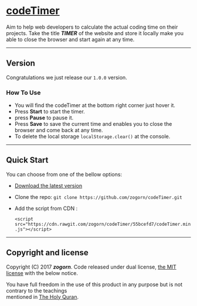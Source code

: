 # [codeTimer](https://github.com/zogorn/codeTimer)
Aim to help web developers to calculate the actual coding time on their projects.
Take the title **_TIMER_** of the website and store it locally make you able to close the browser and start again at any time.


***


## Version
Congratulations we just release our `1.0.0` version.


### How To Use
+ You will find the codeTimer at the bottom right corner just hover it.
+ Press **Start** to start the timer.
+ press **Pause** to pause it.
+ Press **Save** to save the current time and enables you to close the browser and come back at any time.
+ To delete the local storage `localStorage.clear()` at the console.


***


## Quick Start
You can choose from one of the bellow options:
+ [Download the latest version](https://github.com/zogorn/codeTimer/archive/master.zip)
+ Clone the repo: `git clone https://github.com/zogorn/codeTimer.git`
+ Add the script from CDN :

  `<script src="https://cdn.rawgit.com/zogorn/codeTimer/55bcefd7/codeTimer.min.js"></script>`


***


## Copyright and license
Copyright (C) 2017 **_zogorn_**. Code released under dual license, [the MIT license](https://github.com/zogorn/codeTimer/blob/master/LICENSE) with the below notice.

You have full freedom in the use of this product in any purpose but is not contrary to the teachings  
mentioned in [The Holy Quran](http://quran.ksu.edu.sa/index.php?l=en#aya=1_1&m=hafs&qaree=husary&trans=en_sh).
